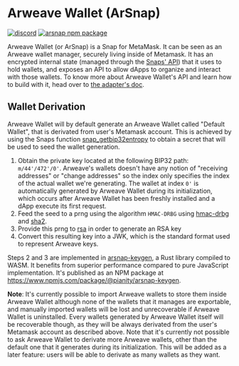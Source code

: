 # Arweave Wallet (ArSnap)

[![discord](https://img.shields.io/badge/dynamic/json?url=https%3A%2F%2Fdiscord.com%2Fapi%2Finvites%2FhkHgXEKa%3Fwith_counts%3Dtrue&query=%24.approximate_presence_count&logo=discord&logoColor=white&label=discord&color=green)](https://discord.gg/NW5RqQP338)
[![arsnap npm package](https://img.shields.io/npm/v/%40pianity%2Farsnap?logo=npm&label=%40pianity%2Farsnap)](https://www.npmjs.com/package/@pianity/arsnap)

Arweave Wallet (or ArSnap) is a Snap for MetaMask. It can be seen as an Arweave wallet manager,
securely living inside of Metamask. It has an encrypted internal state (managed through the [Snaps'
API](https://docs.metamask.io/guide/snaps-rpc-api.html#snap-managestate)) that it uses to hold
wallets, and exposes an API to allow dApps to organize and interact with those wallets. To know
more about Arweave Wallet's API and learn how to build with it, head over to [the adapter's
doc](/packages/adapter/README.md).

## Wallet Derivation

Arweave Wallet will by default generate an Arweave Wallet called "Default Wallet", that is derivated from
user's Metamask account. This is achieved by using the Snaps function
[snap_getbip32entropy](https://docs.metamask.io/snaps/reference/rpc-api/#snap_getbip32entropy) to
obtain a secret that will be used to seed the wallet generation.

1. Obtain the private key located at the following BIP32 path: `m/44'/472'/0'`. Arweave's wallets
   doesn't have any notion of "receiving addresses" or "change addresses" so the index only
   specifies the index of the actual wallet we're generating. The wallet at index `0'` is
   automatically generated by Arweave Wallet during its initialization, which occurs after Arweave
   Wallet has been
   freshly installed and a dApp execute its first request.
2. Feed the seed to a prng using the algorithm `HMAC-DRBG` using
   [hmac-drbg](https://crates.io/crates/hmac-drbg) and
   [sha2](https://crates.io/crates/sha2).
3. Provide this prng to [rsa](https://crates.io/crates/rsa) in order to generate an RSA key
4. Convert this resulting key into a JWK, which is the standard format used to represent Arweave
   keys.

Steps 2 and 3 are implemented in [arsnap-keygen](https://github.com/pianity/arsnap-keygen), a Rust
library compiled to WASM. It benefits from superior performance compared to pure JavaScript
implementation. It's published as an NPM package at
<https://www.npmjs.com/package/@pianity/arsnap-keygen>.

**Note**: It's currently possible to import Arweave wallets to store them inside Arweave Wallet
although none of the wallets that it manages are exportable, and manually imported wallets will be
lost and unrecoverable if Arweave Wallet is uninstalled. Every wallets generated by Arweave Wallet
itself will be recoverable though, as they will be always derivated from the user's Metamask
account as described above. Note that it's currently not possible to ask Arweave Wallet to derivate
more Arweave wallets, other than the default one that it generates during its initialization. This
will be added as a later feature: users will be able to derivate as many wallets as they want.
